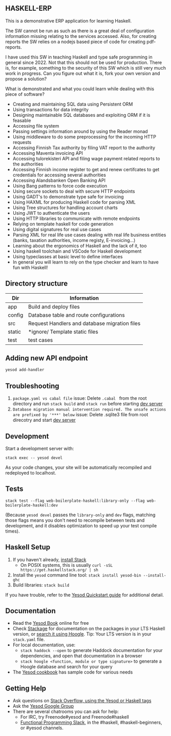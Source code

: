 ## HASKELL-ERP
This is a demonstrative ERP application for learning Haskell.

The SW cannot be run as such as there is a great deal of configuration information missing relating to the services accessed. Also, for creating reports the SW relies on a nodejs based piece of code for creating pdf-reports. 

I have used this SW in teaching Haskell and type safe programming in general since 2022. Not that this should not be used for production. There is, for example, something to the security of this SW which is still very much work in progress. Can you figure out what it is, fork your own version and propose a solution? 

What is demonstrated and what you could learn while dealing with this piece of software? 

* Creating and maintaining SQL data using Persistent ORM
* Using transactions for data integrity 
* Designing maintainable SQL databases and exploiting ORM if it is feasable
* Accessing file system  
* Passing settings information around by using the Reader monad
* Using middleware to do some preprocessing for the incoming HTTP requests
* Accessing Finnish Tax authority by filing VAT report to the authority
* Accessing Maventa invoicing API
* Accessing tulorekisteri API and filing wage payment related reports to the authorities
* Accessing Finnish income register to get and renew certifcates to get credentials for accessing several authorities
* Accessing Alandsbanken Open Banking API 
* Using Bang patterns to force code execution
* Using secure sockets to deal with secure HTTP endpoints
* Using GADT's to demonstrate type safe for invoicing
* Using HAXML for producing Haskell code for parsing XML
* Using Tree structures for handling account charts
* Using JWT to authenticate the users
* Using HTTP libraries to communicate with remote endpoints
* Relying on template haskell for code generation
* Using digital signatures for real use cases
* Parsing XML for real life use cases dealing with real life business entities (banks, taxation authorities, income registy, E-invoicing...)
* Learning about the ergonomics of Haskell and the lack of it, too
* Using haskell toolchain and VSCode for Haskell development
* Using typeclasses at basic level to define interfaces
* In general you will learn to rely on the type checker and learn to have fun with Haskell!


## Directory structure
| Dir  | Information  |
|---|---|
| app   | Build and deploy files  |
| config  | Database table and route configurations  |
| src  |  Request Handlers and database migration files |
| static  |  *ignore/ Template static files |
| test | test cases  |

## Adding  new API endpoint
```bash
yesod add-handler
```

## Troubleshooting

1. `package.yaml vs cabal file` issue: Delete `.cabal ` from the root directory and run `stack build` and `stack run` before starting [dev server](##Development)
2. `Database migration manual intervention required. The unsafe actions are prefixed by '***' below` issue: Delete .sqlite3 file from root direcotry and start [dev server](##Development)

## Development

Start a development server with:

```
stack exec -- yesod devel
```

As your code changes, your site will be automatically recompiled and redeployed to localhost.

## Tests

```
stack test --flag web-boilerplate-haskell:library-only --flag web-boilerplate-haskell:dev
```

(Because `yesod devel` passes the `library-only` and `dev` flags, matching those flags means you don't need to recompile between tests and development, and it disables optimization to speed up your test compile times).

## Haskell Setup

1. If you haven't already, [install Stack](https://haskell-lang.org/get-started)
	* On POSIX systems, this is usually `curl -sSL https://get.haskellstack.org/ | sh`
2. Install the `yesod` command line tool: `stack install yesod-bin --install-ghc`
3. Build libraries: `stack build`

If you have trouble, refer to the [Yesod Quickstart guide](https://www.yesodweb.com/page/quickstart) for additional detail.

## Documentation

* Read the [Yesod Book](https://www.yesodweb.com/book) online for free
* Check [Stackage](http://stackage.org/) for documentation on the packages in your LTS Haskell version, or [search it using Hoogle](https://www.stackage.org/lts/hoogle?q=). Tip: Your LTS version is in your `stack.yaml` file.
* For local documentation, use:
	* `stack haddock --open` to generate Haddock documentation for your dependencies, and open that documentation in a browser
	* `stack hoogle <function, module or type signature>` to generate a Hoogle database and search for your query
* The [Yesod cookbook](https://github.com/yesodweb/yesod-cookbook) has sample code for various needs

## Getting Help

* Ask questions on [Stack Overflow, using the Yesod or Haskell tags](https://stackoverflow.com/questions/tagged/yesod+haskell)
* Ask the [Yesod Google Group](https://groups.google.com/forum/#!forum/yesodweb)
* There are several chatrooms you can ask for help:
	* For IRC, try Freenode#yesod and Freenode#haskell
	* [Functional Programming Slack](https://fpchat-invite.herokuapp.com/), in the #haskell, #haskell-beginners, or #yesod channels.

